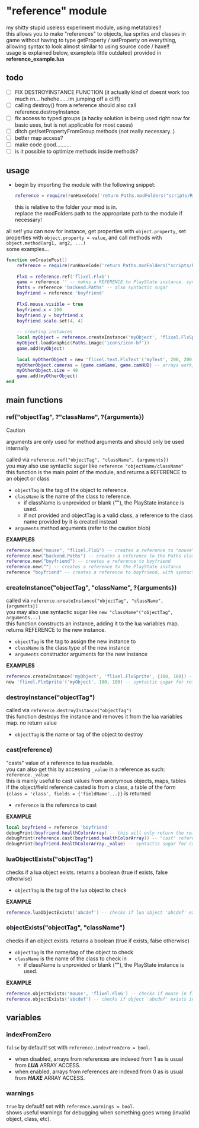 # "reference" module
my shitty stupid useless experiment module, using metatables!!<br>
this allows you to make "references" to objects, lua sprites and classes in game without having to type getProperty / setProperty on everything, allowing syntax to look almost similar to using source code / haxe!!<br>
usage is explained below, example(a little outdated) provided in **reference_example.lua**

## todo
- [ ] FIX DESTROYINSTANCE FUNCTION (it actually kind of doesnt work too much rn... hehehe......im jumping off a cliff)
- [ ] calling destroy() from a reference should also call reference.destroyInstance
- [ ] fix access to typed groups (a hacky solution is being used right now for basic uses, but is not applicable for most cases)
- [ ] ditch get/setPropertyFromGroup methods (not really necessary..)
- [ ] better map access?
- [ ] make code good..........
- [ ] is it possible to optimize methods inside methods?

## usage
+ begin by importing the module with the following snippet:
  ```lua
  reference = require(runHaxeCode('return Paths.modFolders("scripts/Reference.lua");'):gsub('.lua', ''))`
  ```
  this is relative to the folder your mod is in.<br>
  replace the modFolders path to the appropriate path to the module if necessary!

all set! you can now for instance, get properties with `object.property`, set properties with `object.property = value`, and call methods with `object.method(arg1, arg2, ...)`
<br>some examples...
```lua
function onCreatePost()
	reference = require(runHaxeCode('return Paths.modFolders("scripts/Reference.lua");'):gsub('.lua', ''))
	
	FlxG = reference.ref('flixel.FlxG')
	game = reference '' -- makes a REFERENCE to PlayState instance. syntactic sugar for ref
	Paths = reference 'backend.Paths' -- also syntactic sugar
	boyfriend = reference 'boyfriend'
	
	FlxG.mouse.visible = true
	boyfriend.x = 200
	boyfriend.y = boyfriend.x
	boyfriend.scale.set(4, 4)
	
	-- creating instances
	local myObject = reference.createInstance('myObject', 'flixel.FlxSprite', {100, 100})
	myObject.loadGraphic(Paths.image('icons/icon-bf'))
	game.add(myObject)
	
	local myOtherObject = new 'flixel.text.FlxText'('myText', 200, 200, 0, 'abcdef') -- syntactic sugar for createInstance
	myOtherObject.cameras = {game.camGame, game.camHUD} -- arrays work, too!
	myOtherObject.size = 40
	game.add(myOtherObject)
end
```

## main functions

### ref("objectTag", ?"className", ?{arguments})
> [!CAUTION]
> arguments are only used for method arguments and should only be used internally

called via `reference.ref("objectTag", "className", {arguments})`<br>
you may also use syntactic sugar like `reference "objectName/className"`
this function is the main point of the module, and returns a REFERENCE to an object or class<br>
- `objectTag` is the tag of the object to reference.
- `className` is the name of the class to reference.
	- if className is unprovided or blank (""), the PlayState instance is used.
	- if not provided and objectTag is a valid class, a reference to the class name provided by it is created instead
- `arguments` method arguments (refer to the caution blob)

**EXAMPLES**<br>
```lua
reference.new("mouse", "flixel.FlxG") -- creates a reference to "mouse" in the FlxG class
reference.new("backend.Paths") -- creates a reference to the Paths class in backend
reference.new("boyfriend") -- creates a reference to boyfriend
reference.new("") -- creates a reference to the PlayState instance
reference "boyfriend" -- creates a reference to boyfriend, with syntactic sugar
```

### createInstance("objectTag", "className", ?{arguments})
called via `reference.createInstance("objectTag", "className", {arguments})`<br>
you may also use syntactic sugar like `new "className"("objectTag", arguments...)`<br>
this function constructs an instance, adding it to the lua variables map. returns REFERENCE to the new instance.<br>
- `objectTag` is the tag to assign the new instance to
- `className` is the class type of the new instance
- `arguments` constructor arguments for the new instance

**EXAMPLES**<br>
```lua
reference.createInstance('myObject', 'flixel.FlxSprite', {100, 100}) -- creates a FlxSprite instance with the tag "myObject" with the arguments x:100, y:100
new 'flixel.FlxSprite'('myObject', 100, 100) -- syntactic sugar for reference.createInstance. the first argument in the function MUST BE the tag
```

### destroyInstance("objectTag")
called via `reference.destroyInstance("objectTag")`<br>
this function destroys the instance and removes it from the lua variables map. no return value<br>
- `objectTag` is the name or tag of the object to destroy

### cast(reference)
"casts" value of a reference to lua readable.<br>
you can also get this by accessing `_value` in a reference as such: `reference._value`<br>
this is mainly useful to cast values from anonymous objects, maps, tables<br>
if the object/field reference casted is from a class, a table of the form `{class = 'class', fields = {'fieldName'...}}` is returned
- `reference` is the reference to cast

**EXAMPLE**<br>
```lua
local boyfriend = reference 'boyfriend'
debugPrint(boyfriend.healthColorArray) -- this will only return the reference to healthColorArray
debugPrint(reference.cast(boyfriend.healthColorArray)) -- "cast" reference value, getting the intended array
debugPrint(boyfriend.healthColorArray._value) -- syntactic sugar for cast
```

### luaObjectExists("objectTag")
checks if a lua object exists. returns a boolean (true if exists, false otherwise)<br>
- `objectTag` is the tag of the lua object to check

**EXAMPLE**<br>
```lua
reference.luaObjectExists('abcdef') -- checks if lua object 'abcdef' exists
```

### objectExists("objectTag", "className")
checks if an object exists. returns a boolean (true if exists, false otherwise)<br>
- `objectTag` is the name/tag of the object to check
- `className` is the name of the class to check in
	- if className is unprovided or blank (""), the PlayState instance is used.

**EXAMPLE**<br>
```lua
reference.objectExists('mouse', 'flixel.FlxG') -- checks if mouse in flixel.FlxG exists (11 times out of 10, this is true)
reference.objectExists('abcdef') -- checks if object 'abcdef' exists in PlayState instance
```

## variables

### indexFromZero
`false` by default! set with `reference.indexFromZero = bool`.<br>
- when disabled, arrays from references are indexed from 1 as is usual from ***LUA*** ARRAY ACCESS.
- when enabled, arrays from references are indexed from 0 as is usual from ***HAXE*** ARRAY ACCESS.

### warnings
`true` by default! set with `reference.warnings = bool`.<br>
shows useful warnings for debugging when something goes wrong (invalid object, class, etc).
